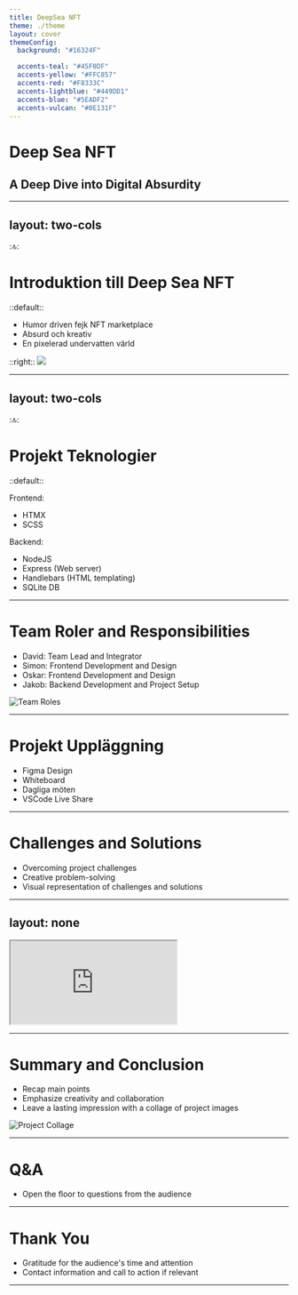 ```yaml
---
title: DeepSea NFT
theme: ./theme
layout: cover
themeConfig:
  background: "#16324F"

  accents-teal: "#45F0DF"
  accents-yellow: "#FFC857"
  accents-red: "#F8333C"
  accents-lightblue: "#449DD1"
  accents-blue: "#5EADF2"
  accents-vulcan: "#0E131F"
---
```


# Deep Sea NFT

## A Deep Dive into Digital Absurdity

<!-- Introducera projekt medlemmar -->

---
layout: two-cols
---
::top::
# Introduktion till Deep Sea NFT

::default::

- Humor driven fejk NFT marketplace
- Absurd och kreativ
- En pixelerad undervatten värld

::right::
<img src="/underwater.jpeg" class="w-[80%] rounded-2 shadow" />

---
layout: two-cols
---

::top::
# Projekt Teknologier

::default::

Frontend:
- HTMX
- SCSS

Backend:
- NodeJS
- Express (Web server)
- Handlebars (HTML templating)
- SQLite DB

<!--  -->

---

# Team Roler and Responsibilities

- David: Team Lead and Integrator
- Simon: Frontend Development and Design
- Oskar: Frontend Development and Design
- Jakob: Backend Development and Project Setup

![Team Roles](team_roles.png)

---

# Projekt Uppläggning

- Figma Design
- Whiteboard
- Dagliga möten
- VSCode Live Share


---

# Challenges and Solutions

- Overcoming project challenges
- Creative problem-solving
- Visual representation of challenges and solutions


---
layout: none
---

<iframe src="http://localhost:3000" class="w-full h-full" allowfullscreen></iframe>

---

# Summary and Conclusion

- Recap main points
- Emphasize creativity and collaboration
- Leave a lasting impression with a collage of project images

![Project Collage](project_collage.png)

---

# Q&A

- Open the floor to questions from the audience

---

# Thank You

- Gratitude for the audience's time and attention
- Contact information and call to action if relevant

---
